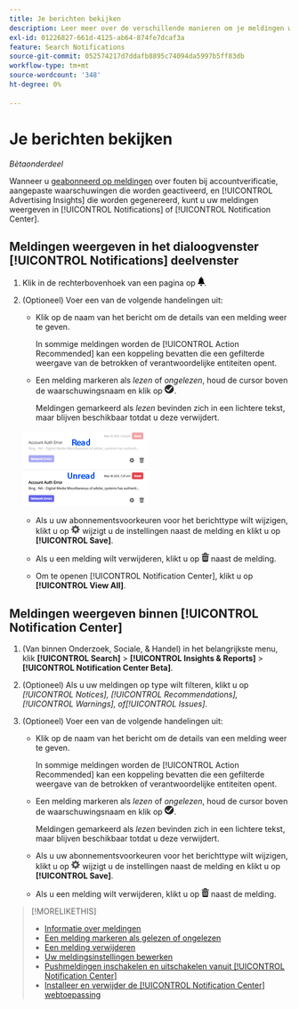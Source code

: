 ```yaml
---
title: Je berichten bekijken
description: Leer meer over de verschillende manieren om je meldingen weer te geven.
exl-id: 01226827-661d-4125-ab64-874fe7dcaf3a
feature: Search Notifications
source-git-commit: 052574217d7ddafb8895c74094da5997b5ff83db
workflow-type: tm+mt
source-wordcount: '348'
ht-degree: 0%

---
```


# Je berichten bekijken

*Bètaonderdeel*

Wanneer u [geabonneerd op meldingen](notification-edit.md) over fouten bij accountverificatie, aangepaste waarschuwingen die worden geactiveerd, en [!UICONTROL Advertising Insights] die worden gegenereerd, kunt u uw meldingen weergeven in [!UICONTROL Notifications] of [!UICONTROL Notification Center].

## Meldingen weergeven in het dialoogvenster [!UICONTROL Notifications] deelvenster

1. Klik in de rechterbovenhoek van een pagina op ![Meldingen](/help/search-social-commerce/assets/notifications-panel.png "Meldingen").

1. (Optioneel) Voer een van de volgende handelingen uit:

   * Klik op de naam van het bericht om de details van een melding weer te geven.

     In sommige meldingen worden de [!UICONTROL Action Recommended] kan een koppeling bevatten die een gefilterde weergave van de betrokken of verantwoordelijke entiteiten opent.

   * Een melding markeren als *lezen* of *ongelezen*, houd de cursor boven de waarschuwingsnaam en klik op ![Markeren als gelezen of Ongelezen](/help/search-social-commerce/assets/notifications-read-unread.png "Markeren als gelezen of Ongelezen").

     Meldingen gemarkeerd als *lezen* bevinden zich in een lichtere tekst, maar blijven beschikbaar totdat u deze verwijdert.

   ![Meldingen lezen en onlezen](/help/search-social-commerce/assets/notifications-read-vs-unread.png "Meldingen lezen en onlezen")

   * Als u uw abonnementsvoorkeuren voor het berichttype wilt wijzigen, klikt u op ![Instellingen](/help/search-social-commerce/assets/settings-nc.png "Instellingen") wijzigt u de instellingen naast de melding en klikt u op **[!UICONTROL Save]**.

   * Als u een melding wilt verwijderen, klikt u op ![Verwijderen](/help/search-social-commerce/assets/delete.png "Verwijderen") naast de melding.

   * Om te openen [!UICONTROL Notification Center], klikt u op **[!UICONTROL View All]**.

## Meldingen weergeven binnen [!UICONTROL Notification Center]

1. (Van binnen Onderzoek, Sociale, &amp; Handel) in het belangrijkste menu, klik **[!UICONTROL Search]** > **[!UICONTROL Insights & Reports]** > **[!UICONTROL Notification Center Beta]**.

1. (Optioneel) Als u uw meldingen op type wilt filteren, klikt u op *[!UICONTROL Notices], [!UICONTROL Recommendations], [!UICONTROL Warnings], of[!UICONTROL Issues]*.

1. (Optioneel) Voer een van de volgende handelingen uit:

   * Klik op de naam van het bericht om de details van een melding weer te geven.

     In sommige meldingen worden de [!UICONTROL Action Recommended] kan een koppeling bevatten die een gefilterde weergave van de betrokken of verantwoordelijke entiteiten opent.

   * Een melding markeren als *lezen* of *ongelezen*, houd de cursor boven de waarschuwingsnaam en klik op ![Markeren als gelezen of Ongelezen](/help/search-social-commerce/assets/notifications-read-unread.png "Markeren als gelezen of Ongelezen").

     Meldingen gemarkeerd als *lezen* bevinden zich in een lichtere tekst, maar blijven beschikbaar totdat u deze verwijdert.

   * Als u uw abonnementsvoorkeuren voor het berichttype wilt wijzigen, klikt u op ![Instellingen](/help/search-social-commerce/assets/settings-nc.png "Instellingen")  wijzigt u de instellingen naast de melding en klikt u op **[!UICONTROL Save]**.

   * Als u een melding wilt verwijderen, klikt u op ![Verwijderen](/help/search-social-commerce/assets/delete.png "Verwijderen") naast de melding.

>[!MORELIKETHIS]
>
>* [Informatie over meldingen](/help/search-social-commerce/notifications/notification-about.md)
>* [Een melding markeren als gelezen of ongelezen](notification-mark-read-unread.md)
>* [Een melding verwijderen](notification-delete.md)
>* [Uw meldingsinstellingen bewerken](notification-edit.md)
>* [Pushmeldingen inschakelen en uitschakelen vanuit [!UICONTROL Notification Center]](notifications-push-enable-disable.md)
>* [Installeer en verwijder de [!UICONTROL Notification Center] webtoepassing](notification-app-install-uninstall.md)
